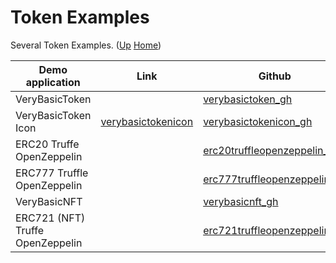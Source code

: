 # Token Examples

Several Token Examples. ([Up](..) [Home](..\..))

| Demo application                 | Link                       | Github
| ---------                        |-----                       | -----
| VeryBasicToken                   |                            | [verybasictoken_gh]
| VeryBasicToken Icon              | [verybasictokenicon]       | [verybasictokenicon_gh]
| ERC20 Truffe OpenZeppelin        |                            | [erc20truffleopenzeppelin_gh]
| ERC777 Truffle OpenZeppelin      |                            | [erc777truffleopenzeppelin_gh]
| VeryBasicNFT                     |                            | [verybasicnft_gh]
| ERC721 (NFT) Truffe OpenZeppelin |                            | [erc721truffleopenzeppelin_gh]



[verybasictoken_gh]:            https://github.com/web3examples/ethereum/blob/master/token_examples/VeryBasicToken.sol
[verybasicnft_gh]:              https://github.com/web3examples/ethereum/blob/master/token_examples/VeryBasicNFT.sol  
[verybasictokenicon_gh]:        https://github.com/web3examples/ethereum/blob/master/token_examples/VeryBasicTokenIcon.html
[erc20truffleopenzeppelin_gh]:  https://github.com/web3examples/ethereum/tree/master/token_examples/ERC20TruffleOpenZeppelin
[erc721truffleopenzeppelin_gh]: https://github.com/web3examples/ethereum/tree/master/token_examples/ERC721TruffleOpenZeppelin
[erc777truffleopenzeppelin_gh]: https://github.com/web3examples/ethereum/tree/master/token_examples/ERC777TruffleOpenZeppelin


[verybasictokenicon]:           https://web3examples.com/ethereum/token_examples/VeryBasicTokenIcon.html

